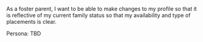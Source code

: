 As a foster parent, I want to be able to make changes to my profile so that it is reflective of my current family status so that my availability and type of placements is clear.

Persona: TBD
